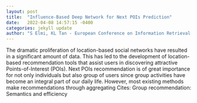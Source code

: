 ```yaml
---
layout: post
title:  "Influence-Based Deep Network for Next POIs Prediction"
date:   2022-04-08 14:57:15 -0400
categories: jekyll update
author: "S Elmi, KL Tan - European Conference on Information Retrieval, 2022"
---
```

The dramatic proliferation of location-based social networks have resulted in a significant amount of data. This has led to the development of location-based recommendation tools that assist users in discovering attractive Points-of-Interest (POIs). Next POIs recommendation is of great importance for not only individuals but also group of users since group activities have become an integral part of our daily life. However, most existing methods make recommendations through aggregating Cites: Group recommendation: Semantics and efficiency